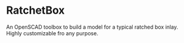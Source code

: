 # RatchetBox
 An OpenSCAD toolbox to build a model for a typical ratched box inlay. Highly customizable fro any purpose.  
